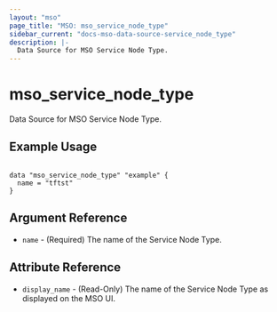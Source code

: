 ```yaml
---
layout: "mso"
page_title: "MSO: mso_service_node_type"
sidebar_current: "docs-mso-data-source-service_node_type"
description: |-
  Data Source for MSO Service Node Type.
---
```


# mso_service_node_type #

Data Source for MSO Service Node Type.

## Example Usage ##

```hcl

data "mso_service_node_type" "example" {
  name = "tftst"
}

```

## Argument Reference ##

* `name` - (Required) The name of the Service Node Type.

## Attribute Reference ##

* `display_name` - (Read-Only) The name of the Service Node Type as displayed on the MSO UI.
